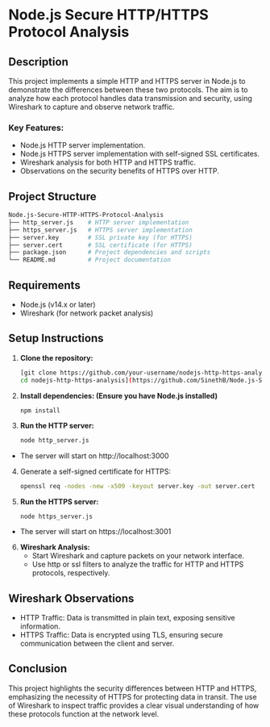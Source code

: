 # Node.js Secure HTTP/HTTPS Protocol Analysis

## Description
This project implements a simple HTTP and HTTPS server in Node.js to demonstrate the differences between these two protocols. The aim is to analyze how each protocol handles data transmission and security, using Wireshark to capture and observe network traffic. 

### Key Features:
- Node.js HTTP server implementation.
- Node.js HTTPS server implementation with self-signed SSL certificates.
- Wireshark analysis for both HTTP and HTTPS traffic.
- Observations on the security benefits of HTTPS over HTTP.

## Project Structure
```bash
Node.js-Secure-HTTP-HTTPS-Protocol-Analysis
├── http_server.js    # HTTP server implementation
├── https_server.js   # HTTPS server implementation
├── server.key        # SSL private key (for HTTPS)
├── server.cert       # SSL certificate (for HTTPS)
├── package.json      # Project dependencies and scripts
└── README.md         # Project documentation
```
## Requirements
- Node.js (v14.x or later)
- Wireshark (for network packet analysis)
  
## Setup Instructions

1. **Clone the repository:**
   ```bash
   [git clone https://github.com/your-username/nodejs-http-https-analysis.git
   cd nodejs-http-https-analysis](https://github.com/SinethB/Node.js-Secure-HTTP-HTTPS-Protocol-Analysis.git)
2. **Install dependencies: (Ensure you have Node.js installed)**
   ```bash
   npm install
3. **Run the HTTP server:**
   ```bash
   node http_server.js
  - The server will start on http://localhost:3000
4. Generate a self-signed certificate for HTTPS:
   ```bash
   openssl req -nodes -new -x509 -keyout server.key -out server.cert
   ```
5. **Run the HTTPS server:**
   ```
   node https_server.js
  - The server will start on https://localhost:3001
6. **Wireshark Analysis:**
    - Start Wireshark and capture packets on your network interface.
    - Use http or ssl filters to analyze the traffic for HTTP and HTTPS protocols, respectively.

## Wireshark Observations
- HTTP Traffic: Data is transmitted in plain text, exposing sensitive information.
- HTTPS Traffic: Data is encrypted using TLS, ensuring secure communication between the client and server.

## Conclusion
This project highlights the security differences between HTTP and HTTPS, emphasizing the necessity of HTTPS for protecting data in transit. The use of Wireshark to inspect traffic provides a clear visual understanding of how these protocols function at the network level.
